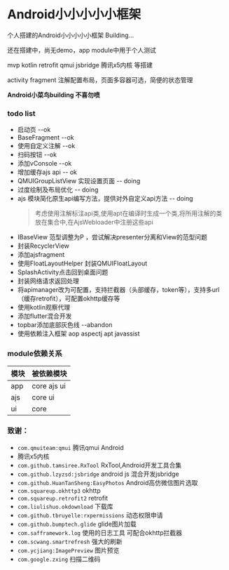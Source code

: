 # Android小小小小小框架
个人搭建的Android小小小小小框架 Building...  

还在搭建中，尚无demo，app module中用于个人测试

mvp kotlin retrofit qmui jsbridge 腾讯x5内核 等搭建

activity fragment 注解配置布局，页面多容器可选，简便的状态管理

<b>Android小菜鸟building  不喜勿喷</b>


### todo list
- 启动页  --ok 
- BaseFragment  --ok
- 使用自定义注解  --ok
- 扫码按钮  --ok
- 添加vConsole --ok
- 增加缓存ajs api -- ok
- QMUIGroupListView 实现设置页面  -- doing
- 过度绘制及布局优化 -- doing
- ajs 模块简化原生api编写方法，提供对外自定义api方法 -- doing
    > 考虑使用注解标注api类,使用apt在编译时生成一个类,将所用注解的类放在集合中,在AjsWebloader中注册这些api
- IBaseView 范型调整为P ，尝试解决presenter分离和View的范型问题
- 封装RecyclerView
- 添加ajsfragment
- 使用FloatLayoutHelper 封装QMUIFloatLayout
- SplashActivity点击回到桌面问题
- 封装网络请求返回处理
- 将apimanager改为可配置，支持拦截器（头部缓存，token等），支持多url（缓存retrofit），可配置okhttp缓存等
- 使用kotlin观察代理
- 添加flutter混合开发
- topbar添加底部灰色线 --abandon
- 使用依赖注入框架  aop  aspectj   apt  javassist


### module依赖关系
|模块|被依赖模块|
|---|---|
|app|core ajs ui|
|ajs|core ui|
|ui|core|


### 致谢：
- `com.qmuiteam:qmui` 腾讯qmui Android
- 腾讯x5内核
- `com.github.tamsiree.RxTool`  RxTool,Android开发工具合集
- `com.github.lzyzsd:jsbridge` android js 混合开发jsbridge
- `com.github.HuanTanSheng:EasyPhotos`  Android高仿微信图片选取
- `com.squareup.okhttp3`  okhttp
- `com.squareup.retrofit2` retrofit
- `com.liulishuo.okdownload` 下载库
- `com.github.tbruyelle:rxpermissions` 动态权限申请
- `com.github.bumptech.glide`  glide图片加载
- `com.safframework.log`  使用的日志工具 可配合okhttp拦截器
- `com.scwang.smartrefresh`  强大的刷新
- `com.ycjiang:ImagePreview` 图片预览
- `com.google.zxing`  扫描二维码